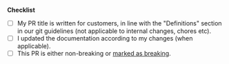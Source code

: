 <!--
SPDX-FileCopyrightText: 2024 Red Bee Media Ltd <https://www.redbeemedia.com/>

SPDX-License-Identifier: CC-BY-SA-4.0
-->

<!--

Please explain the changes in this PR so that any reviewer(s) understand the context.

Include JIRA issue numbers if applicable

See our git guidelines: https://github.com/EricssonBroadcastServices/team-players/blob/master/git.md
-->

**Checklist**

- [ ] My PR title is written for customers, in line with the "Definitions" section in our git guidelines (not applicable to internal changes, chores etc).
- [ ] I updated the documentation according to my changes (when applicable).
- [ ] This PR is either non-breaking or [marked as breaking](https://www.conventionalcommits.org/en/v1.0.0/#examples).
